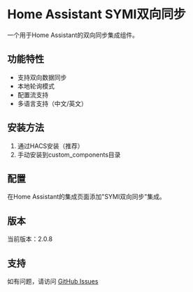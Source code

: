 # Home Assistant SYMI双向同步

一个用于Home Assistant的双向同步集成组件。

## 功能特性

- 支持双向数据同步
- 本地轮询模式
- 配置流支持
- 多语言支持（中文/英文）

## 安装方法

1. 通过HACS安装（推荐）
2. 手动安装到custom_components目录

## 配置

在Home Assistant的集成页面添加"SYMI双向同步"集成。

## 版本

当前版本：2.0.8

## 支持

如有问题，请访问 [GitHub Issues](https://github.com/symi-daguo/ha-two-way-sync/issues)